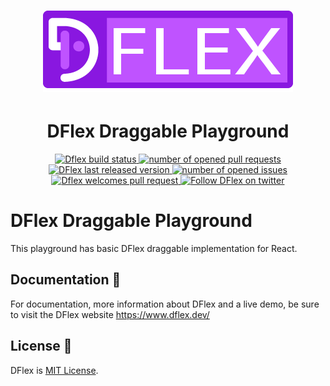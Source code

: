 <h1 align="center">
  <a href="https://www.dflex.dev/" target="_blank">
    <img
    src="https://raw.githubusercontent.com/dflex-js/dflex/master/DFlex-readme.png"
    alt="DFlex is a Javascript library for modern Drag and Drop apps" />
  </a>
</h1>

<h1 align="center">DFlex Draggable Playground</h1>

<p align="center">
  <a href="https://github.com/dflex-js/dflex">
    <img
    src="https://img.shields.io/github/workflow/status/dflex-js/dflex/Unit Test"
    alt="Dflex build status" />
  </a>
  <a href="https://github.com/dflex-js/dflex/pulls">
    <img
    src="https://img.shields.io/github/issues-pr/dflex-js/dflex"
    alt="number of opened pull requests"/>
  </a>
  <a href="https://www.npmjs.com/package/@dflex/dnd">
    <img
    src="https://img.shields.io/npm/v/@dflex/dnd"
    alt="DFlex last released version" />
  </a>
  <a href="https://github.com/dflex-js/dflex/issues">
  <img
    src="https://img.shields.io/github/issues/dflex-js/dflex"
    alt="number of opened issues"/>
  </a>
  <a href="https://github.com/dflex-js/dflex/pulls">
   <img
   src="https://img.shields.io/badge/PRs-welcome-brightgreen.svg"
   alt="Dflex welcomes pull request" />
  </a>
  <a href="https://twitter.com/intent/follow?screen_name=dflex_js">
    <img
    src="https://img.shields.io/twitter/url?label=Follow%20%40dflex_js&style=social&url=https%3A%2F%2Ftwitter.com%2Fdflex_js"
    alt="Follow DFlex on twitter" />
  </a>
</p>

# DFlex Draggable Playground

This playground has basic DFlex draggable implementation for React.

## Documentation 📖

For documentation, more information about DFlex and a live demo, be sure to visit the DFlex website <https://www.dflex.dev/>

## License 🤝

DFlex is [MIT License](LICENSE).
